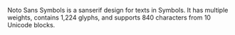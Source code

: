 Noto Sans Symbols is a sanserif design for texts in Symbols. It has multiple weights, contains 1,224 glyphs, and supports 840 characters from 10 Unicode blocks.